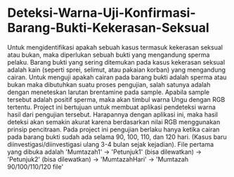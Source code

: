 # Deteksi-Warna-Uji-Konfirmasi-Barang-Bukti-Kekerasan-Seksual
Untuk mengidentifikasi apakah sebuah kasus termasuk kekerasan seksual atau bukan, maka diperlukan sebuah bukti yang mengandung sperma pelaku. Barang bukti yang sering ditemukan pada kasus kekerasan seksual adalah kain (seperti sprei, selimut, atau pakaian korban) yang mengandung cairan. Untuk menguji apakah cairan pada barang bukti adalah sperma atau bukan maka dibutuhkan suatu proses pengujian, salah satunya adalah dengan meneteskan larutan brentamine pada sample. Apabila sample tersebut adalah positif sperma, maka akan timbul warna Ungu dengan RGB tertentu. 
Project ini bertujuan untuk membuat aplikasi pendeteksi warna hasil dari pengujian tersebut. Harapannya dengan aplikasi ini, maka hasil deteksi akan semakin akurat karena berdasarkan nilai RGB menggunakan prinsip pencitraan.
Pada project ini pengujian berlaku hanya ketika cairan pada barang bukti sudah ada selama 90, 100, 110, dan 120 hari. (Kasus baru diinvestigasi/diinvestigasi ulang 3-4 bulan sejak kejadian).
File pertama yang dibuka adalah 'Mumtazah1' -> 'Petunjuk1' (bisa dilewatkan) -> 'Petunjuk2' (bisa dilewatkan) -> 'MumtazahHari' -> 'Mumtazah 90/100/110/120 file'
